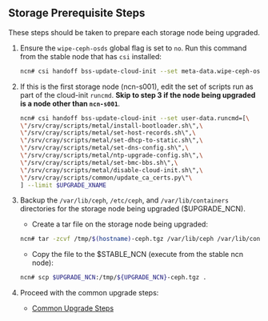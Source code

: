 <h2 id="storage-prerequisite-steps">Storage Prerequisite Steps</h2>

These steps should be taken to prepare each storage node being upgraded.

1. Ensure the `wipe-ceph-osds` global flag is set to `no`.
   Run this command from the stable node that has `csi` installed:

   ```bash
   ncn# csi handoff bss-update-cloud-init --set meta-data.wipe-ceph-osds=no --limit Global
   ```

2. If this is the first storage node (ncn-s001), edit the set of scripts run as part of the cloud-init `runcmd`.  **Skip to step 3 if the node being upgraded is a node other than `ncn-s001`**.

     ```bash
     ncn# csi handoff bss-update-cloud-init --set user-data.runcmd=[\
     \"/srv/cray/scripts/metal/install-bootloader.sh\",\
     \"/srv/cray/scripts/metal/set-host-records.sh\",\
     \"/srv/cray/scripts/metal/set-dhcp-to-static.sh\",\
     \"/srv/cray/scripts/metal/set-dns-config.sh\",\
     \"/srv/cray/scripts/metal/ntp-upgrade-config.sh\",\
     \"/srv/cray/scripts/metal/set-bmc-bbs.sh\",\
     \"/srv/cray/scripts/metal/disable-cloud-init.sh\",\
     \"/srv/cray/scripts/common/update_ca_certs.py\"\
     ] --limit $UPGRADE_XNAME
     ```

3. Backup the `/var/lib/ceph`, `/etc/ceph`, and `/var/lib/containers` directories for the storage node being upgraded ($UPGRADE_NCN).

   - Create a tar file on the storage node being upgraded:

   ```bash
   ncn# tar -zcvf /tmp/$(hostname)-ceph.tgz /var/lib/ceph /var/lib/containers /etc/ceph
   ```

   - Copy the file to the $STABLE_NCN (execute from the stable ncn node):

   ```bash
   ncn# scp $UPGRADE_NCN:/tmp/${UPGRADE_NCN}-ceph.tgz .
   ```

4. Proceed with the common upgrade steps:
   - [Common Upgrade Steps](../common/upgrade-steps.md)
